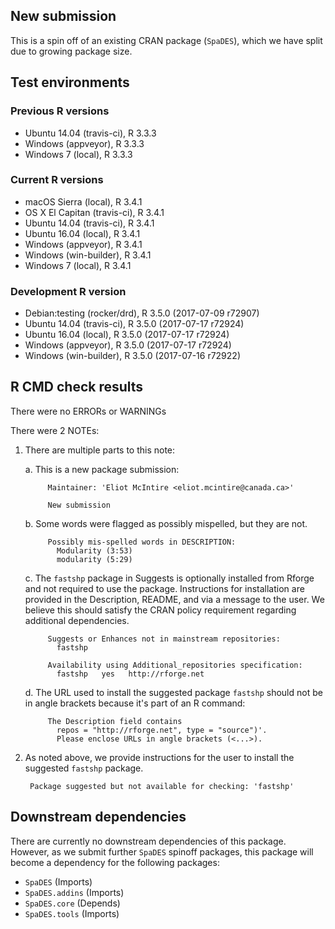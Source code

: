 ## New submission

This is a spin off of an existing CRAN package (`SpaDES`), which we have split due to growing package size.

## Test environments

### Previous R versions
* Ubuntu 14.04        (travis-ci), R 3.3.3
* Windows              (appveyor), R 3.3.3
* Windows 7               (local), R 3.3.3

### Current R versions
* macOS Sierra         (local), R 3.4.1
* OS X El Capitan  (travis-ci), R 3.4.1
* Ubuntu 14.04     (travis-ci), R 3.4.1
* Ubuntu 16.04         (local), R 3.4.1
* Windows           (appveyor), R 3.4.1
* Windows        (win-builder), R 3.4.1
* Windows 7            (local), R 3.4.1

### Development R version
* Debian:testing  (rocker/drd), R 3.5.0 (2017-07-09 r72907)
* Ubuntu 14.04     (travis-ci), R 3.5.0 (2017-07-17 r72924)
* Ubuntu 16.04         (local), R 3.5.0 (2017-07-17 r72924)
* Windows           (appveyor), R 3.5.0 (2017-07-17 r72924)
* Windows        (win-builder), R 3.5.0 (2017-07-16 r72922)

## R CMD check results

There were no ERRORs or WARNINGs

There were 2 NOTEs:

1. There are multiple parts to this note:

    a. This is a new package submission:
    
            Maintainer: 'Eliot McIntire <eliot.mcintire@canada.ca>'
            
            New submission

    b. Some words were flagged as possibly mispelled, but they are not. 
     
            Possibly mis-spelled words in DESCRIPTION: 
              Modularity (3:53)
              modularity (5:29)

    c. The `fastshp` package in Suggests is optionally installed from Rforge and not required to use the package. Instructions for installation are provided in the Description, README, and via a message to the user. We believe this should satisfy the CRAN policy requirement regarding additional dependencies.

            Suggests or Enhances not in mainstream repositories:
              fastshp
          
            Availability using Additional_repositories specification:
              fastshp   yes   http://rforge.net

    d. The URL used to install the suggested package `fastshp` should not be in angle brackets because it's part of an R command:

            The Description field contains
              repos = "http://rforge.net", type = "source")'.
              Please enclose URLs in angle brackets (<...>).

2. As noted above, we provide instructions for the user to install the suggested `fastshp` package.

        Package suggested but not available for checking: 'fastshp'

## Downstream dependencies

There are currently no downstream dependencies of this package.
However, as we submit further `SpaDES` spinoff packages, this package will become a dependency for the following packages:

- `SpaDES` (Imports)
- `SpaDES.addins` (Imports)
- `SpaDES.core` (Depends)
- `SpaDES.tools` (Imports)
